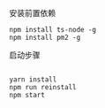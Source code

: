 安装前置依赖
```shell
npm install ts-node -g
npm install pm2 -g
```

启动步骤

```shell

yarn install
npm run reinstall
npm start
```

